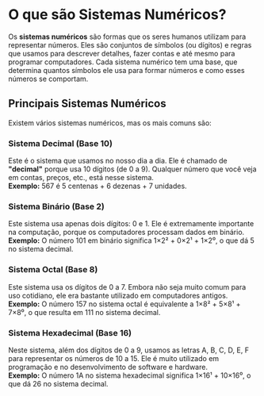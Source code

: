 # O que são Sistemas Numéricos?

Os **sistemas numéricos** são formas que os seres humanos utilizam para representar números. Eles são conjuntos de símbolos (ou dígitos) e regras que usamos para descrever detalhes, fazer contas e até mesmo para programar computadores. Cada sistema numérico tem uma base, que determina quantos símbolos ele usa para formar números e como esses números se comportam.

## Principais Sistemas Numéricos

Existem vários sistemas numéricos, mas os mais comuns são:

### Sistema Decimal (Base 10)

Este é o sistema que usamos no nosso dia a dia. Ele é chamado de **"decimal"** porque usa 10 dígitos (de 0 a 9). Qualquer número que você veja em contas, preços, etc., está nesse sistema.  
**Exemplo:** 567 é 5 centenas + 6 dezenas + 7 unidades.

### Sistema Binário (Base 2)

Este sistema usa apenas dois dígitos: 0 e 1. Ele é extremamente importante na computação, porque os computadores processam dados em binário.  
**Exemplo:** O número 101 em binário significa 1×2² + 0×2¹ + 1×2⁰, o que dá 5 no sistema decimal.

### Sistema Octal (Base 8)

Este sistema usa os dígitos de 0 a 7. Embora não seja muito comum para uso cotidiano, ele era bastante utilizado em computadores antigos.  
**Exemplo:** O número 157 no sistema octal é equivalente a 1×8² + 5×8¹ + 7×8⁰, o que resulta em 111 no sistema decimal.

### Sistema Hexadecimal (Base 16)

Neste sistema, além dos dígitos de 0 a 9, usamos as letras A, B, C, D, E, F para representar os números de 10 a 15. Ele é muito utilizado em programação e no desenvolvimento de software e hardware.  
**Exemplo:** O número 1A no sistema hexadecimal significa 1×16¹ + 10×16⁰, o que dá 26 no sistema decimal.

